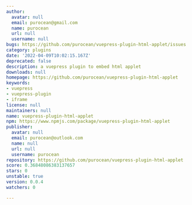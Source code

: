 ```yaml
---
author:
  avatar: null
  email: purocean@gmail.com
  name: purocean
  url: null
  username: null
bugs: https://github.com/purocean/vuepress-plugin-html-applet/issues
category: plugins
date: '2022-04-09T10:02:15.167Z'
deprecated: false
description: a vuepress plugin to embed html applet
downloads: null
homepage: https://github.com/purocean/vuepress-plugin-html-applet
keywords:
- vuepress
- vuepress-plugin
- iframe
license: null
maintainers: null
name: vuepress-plugin-html-applet
npm: https://www.npmjs.com/package/vuepress-plugin-html-applet
publisher:
  avatar: null
  email: purocean@outlook.com
  name: null
  url: null
  username: purocean
repository: https://github.com/purocean/vuepress-plugin-html-applet
score: 0.36848086383137657
stars: 0
unstable: true
version: 0.0.4
watchers: 0

---
```


